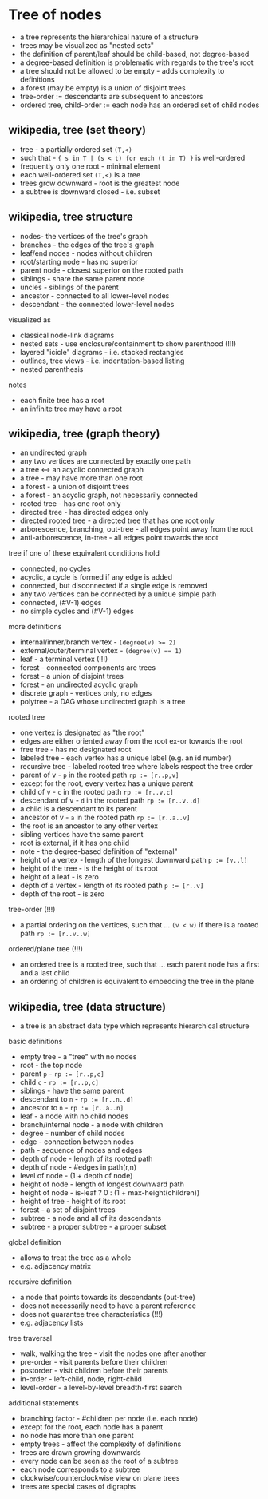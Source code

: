 
<!-- ======================================================================= -->
# Tree of nodes

* a tree represents the hierarchical nature of a structure
* trees may be visualized as "nested sets"
* the definition of parent/leaf should be child-based, not degree-based
* a degree-based definition is problematic with regards to the tree's root
* a tree should not be allowed to be empty - adds complexity to definitions
* a forest (may be empty) is a union of disjoint trees
* tree-order := descendants are subsequent to ancestors
* ordered tree, child-order := each node has an ordered set of child nodes

<!-- ======================================================================= -->
## wikipedia, tree (set theory)

* tree - a partially ordered set `(T,<)`
* such that - `{ s in T | (s < t) for each (t in T) }` is well-ordered
* frequently only one root - minimal element
* each well-ordered set `(T,<)` is a tree
* trees grow downward - root is the greatest node
* a subtree is downward closed - i.e. subset

<!-- ======================================================================= -->
## wikipedia, tree structure

* nodes- the vertices of the tree's graph
* branches - the edges of the tree's graph
* leaf/end nodes - nodes without children
* root/starting node - has no superior
* parent node - closest superior on the rooted path
* siblings - share the same parent node
* uncles - siblings of the parent
* ancestor - connected to all lower-level nodes
* descendant - the connected lower-level nodes

visualized as

* classical node-link diagrams
* nested sets - use enclosure/containment to show parenthood (!!!)
* layered "icicle" diagrams - i.e. stacked rectangles
* outlines, tree views - i.e. indentation-based listing
* nested parenthesis

notes

* each finite tree has a root
* an infinite tree may have a root

<!-- ======================================================================= -->
## wikipedia, tree (graph theory)

* an undirected graph
* any two vertices are connected by exactly one path
* a tree <-> an acyclic connected graph
* a tree - may have more than one root
* a forest - a union of disjoint trees
* a forest - an acyclic graph, not necessarily connected
* rooted tree - has one root only
* directed tree - has directed edges only
* directed rooted tree - a directed tree that has one root only
* arborescence, branching, out-tree - all edges point away from the root
* anti-arborescence, in-tree - all edges point towards the root

tree if one of these equivalent conditions hold

* connected, no cycles
* acyclic, a cycle is formed if any edge is added
* connected, but disconnected if a single edge is removed
* any two vertices can be connected by a unique simple path
* connected, (#V-1) edges
* no simple cycles and (#V-1) edges

more definitions

* internal/inner/branch vertex - `(degree(v) >= 2)`
* external/outer/terminal vertex - `(degree(v) == 1)`
* leaf - a terminal vertex (!!!)
* forest - connected components are trees
* forest - a union of disjoint trees
* forest - an undirected acyclic graph
* discrete graph - vertices only, no edges
* polytree - a DAG whose undirected graph is a tree

rooted tree

* one vertex is designated as "the root"
* edges are either oriented away from the root ex-or towards the root
* free tree - has no designated root
* labeled tree - each vertex has a unique label (e.g. an id number)
* recursive tree - labeled rooted tree where labels respect the tree order
* parent of v - `p` in the rooted path `rp := [r..p,v]`
* except for the root, every vertex has a unique parent
* child of v - `c` in the rooted path `rp := [r..v,c]`
* descendant of v - `d` in the rooted path `rp := [r..v..d]`
* a child is a descendant to its parent
* ancestor of v - `a` in the rooted path `rp := [r..a..v]`
* the root is an ancestor to any other vertex
* sibling vertices have the same parent
* root is external, if it has one child
* note - the degree-based definition of "external"
* height of a vertex - length of the longest downward path `p := [v..l]`
* height of the tree - is the height of its root
* height of a leaf - is zero
* depth of a vertex - length of its rooted path `p := [r..v]`
* depth of the root - is zero

tree-order (!!!)

* a partial ordering on the vertices, such that ...
  `(v < w)` if there is a rooted path `rp := [r..v..w]`

ordered/plane tree (!!!)

* an ordered tree is a rooted tree, such that ...
  each parent node has a first and a last child
* an ordering of children is equivalent to embedding the tree in the plane

<!-- ======================================================================= -->
## wikipedia, tree (data structure)

* a tree is an abstract data type which represents hierarchical structure

basic definitions

* empty tree - a "tree" with no nodes
* root - the top node
* parent `p` - `rp := [r..p,c]`
* child `c` - `rp := [r..p,c]`
* siblings - have the same parent
* descendant to `n` - `rp := [r..n..d]`
* ancestor to `n` - `rp := [r..a..n]`
* leaf - a node with no child nodes
* branch/internal node - a node with children
* degree - number of child nodes
* edge - connection between nodes
* path - sequence of nodes and edges
* depth of node - length of its rooted path
* depth of node - #edges in path(r,n)
* level of node - (1 + depth of node)
* height of node - length of longest downward path
* height of node - is-leaf ? 0 : (1 + max-height(children))
* height of tree - height of its root
* forest - a set of disjoint trees
* subtree - a node and all of its descendants
* subtree - a proper subtree - a proper subset

global definition

* allows to treat the tree as a whole
* e.g. adjacency matrix

recursive definition

* a node that points towards its descendants (out-tree)
* does not necessarily need to have a parent reference
* does not guarantee tree characteristics (!!!)
* e.g. adjacency lists

tree traversal

* walk, walking the tree - visit the nodes one after another
* pre-order - visit parents before their children
* postorder - visit children before their parents
* in-order - left-child, node, right-child
* level-order - a level-by-level breadth-first search

additional statements

* branching factor - #children per node (i.e. each node)
* except for the root, each node has a parent
* no node has more than one parent
* empty trees - affect the complexity of definitions
* trees are drawn growing downwards
* every node can be seen as the root of a subtree
* each node corresponds to a subtree
* clockwise/counterclockwise view on plane trees
* trees are special cases of digraphs
